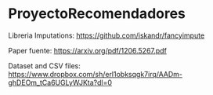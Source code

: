 # ProyectoRecomendadores

Libreria Imputations: https://github.com/iskandr/fancyimpute

Paper fuente: https://arxiv.org/pdf/1206.5267.pdf

Dataset and CSV files: https://www.dropbox.com/sh/erl1obksqgk7irq/AADm-ghDEOm_tCa6UGLyWJKta?dl=0
